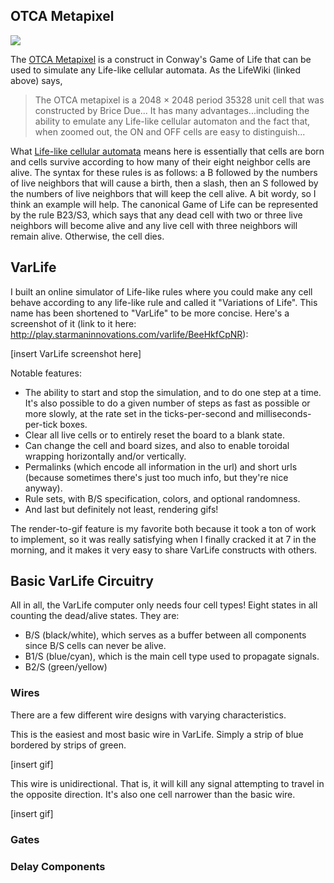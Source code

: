 ## OTCA Metapixel

<img src="http://www.conwaylife.com/w/images/3/3a/Otcametapixel.png"/>

The [OTCA Metapixel](http://www.conwaylife.com/w/index.php?title=OTCA_metapixel) is a construct in Conway's Game of Life that can be used to simulate any Life-like cellular automata. As the LifeWiki (linked above) says,

> The OTCA metapixel is a 2048 × 2048 period 35328 unit cell that was constructed by Brice Due... It has many advantages...including the ability to emulate any Life-like cellular automaton and the fact that, when zoomed out, the ON and OFF cells are easy to distinguish...

What [Life-like cellular automata](http://www.conwaylife.com/wiki/Life-like_cellular_automaton#Life-like_cellular_automata) means here is essentially that cells are born and cells survive according to how many of their eight neighbor cells are alive. The syntax for these rules is as follows: a B followed by the numbers of live neighbors that will cause a birth, then a slash, then an S followed by the numbers of live neighbors that will keep the cell alive. A bit wordy, so I think an example will help. The canonical Game of Life can be represented by the rule B23/S3, which says that any dead cell with two or three live neighbors will become alive and any live cell with three neighbors will remain alive. Otherwise, the cell dies.

## VarLife

I built an online simulator of Life-like rules where you could make any cell behave according to any life-like rule and called it "Variations of Life". This name has been shortened to "VarLife" to be more concise. Here's a screenshot of it (link to it here: http://play.starmaninnovations.com/varlife/BeeHkfCpNR):

[insert VarLife screenshot here]

Notable features:
 - The ability to start and stop the simulation, and to do one step at a time. It's also possible to do a given number of steps as fast as possible or more slowly, at the rate set in the ticks-per-second and milliseconds-per-tick boxes.
 - Clear all live cells or to entirely reset the board to a blank state.
 - Can change the cell and board sizes, and also to enable toroidal wrapping horizontally and/or vertically.
 - Permalinks (which encode all information in the url) and short urls (because sometimes there's just too much info, but they're nice anyway).
 - Rule sets, with B/S specification, colors, and optional randomness.
 - And last but definitely not least, rendering gifs!

The render-to-gif feature is my favorite both because it took a ton of work to implement, so it was really satisfying when I finally cracked it at 7 in the morning, and it makes it very easy to share VarLife constructs with others.

## Basic VarLife Circuitry

All in all, the VarLife computer only needs four cell types! Eight states in all counting the dead/alive states. They are:
 - B/S (black/white), which serves as a buffer between all components since B/S cells can never be alive.
 - B1/S (blue/cyan), which is the main cell type used to propagate signals.
 - B2/S (green/yellow)

### Wires

There are a few different wire designs with varying characteristics.

This is the easiest and most basic wire in VarLife. Simply a strip of blue bordered by strips of green.

[insert gif]

This wire is unidirectional. That is, it will kill any signal attempting to travel in the opposite direction. It's also one cell narrower than the basic wire.

[insert gif]

### Gates

### Delay Components
